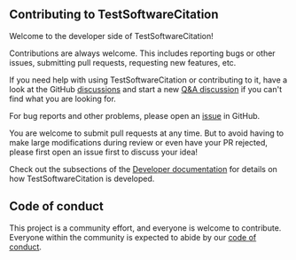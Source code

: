 ## Contributing to TestSoftwareCitation

Welcome to the developer side of TestSoftwareCitation!

Contributions are always welcome.
This includes reporting bugs or other issues, submitting pull requests, requesting new features, etc.

If you need help with using TestSoftwareCitation or contributing to it, have a look at the GitHub [discussions](https://github.com/jl-wynen/test_software_citation/discussions) and start a new [Q&A discussion](https://github.com/jl-wynen/test_software_citation/discussions/categories/q-a) if you can't find what you are looking for.

For bug reports and other problems, please open an [issue](https://github.com/jl-wynen/test_software_citation/issues/new) in GitHub.

You are welcome to submit pull requests at any time.
But to avoid having to make large modifications during review or even have your PR rejected, please first open an issue first to discuss your idea!

Check out the subsections of the [Developer documentation](https://jl-wynen.github.io/test_software_citation/developer/index.html) for details on how TestSoftwareCitation is developed.

## Code of conduct

This project is a community effort, and everyone is welcome to contribute.
Everyone within the community is expected to abide by our [code of conduct](https://github.com/jl-wynen/test_software_citation/blob/main/CODE_OF_CONDUCT.md).
